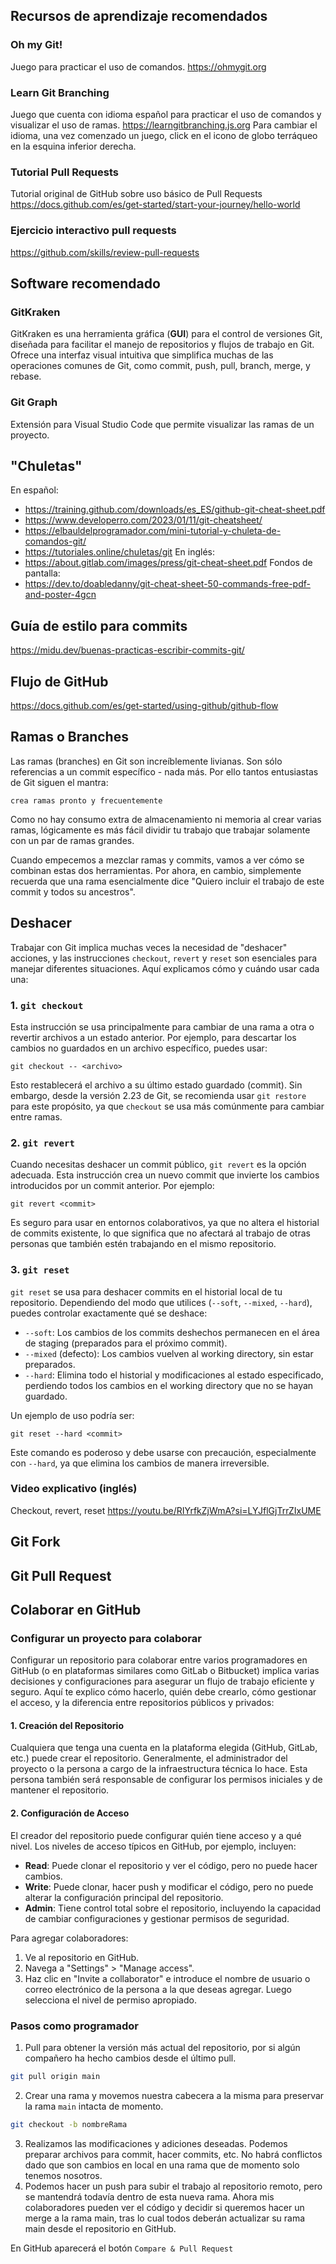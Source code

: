 ## Recursos de aprendizaje recomendados

### Oh my Git!
Juego para practicar el uso de comandos.
https://ohmygit.org
### Learn Git Branching
Juego que cuenta con idioma español para practicar el uso de comandos y visualizar el uso de ramas.
https://learngitbranching.js.org
Para cambiar el idioma, una vez comenzado un juego, click en el icono de globo terráqueo en la esquina inferior derecha.
### Tutorial Pull Requests
Tutorial original de GitHub sobre uso básico de Pull Requests
https://docs.github.com/es/get-started/start-your-journey/hello-world
### Ejercicio interactivo pull requests
https://github.com/skills/review-pull-requests



## Software recomendado

### GitKraken
GitKraken es una herramienta gráfica (**GUI**) para el control de versiones Git, diseñada para facilitar el manejo de repositorios y flujos de trabajo en Git. Ofrece una interfaz visual intuitiva que simplifica muchas de las operaciones comunes de Git, como commit, push, pull, branch, merge, y rebase.
### Git Graph
Extensión para Visual Studio Code que permite visualizar las ramas de un proyecto.
 
## "Chuletas"
En español:
* https://training.github.com/downloads/es_ES/github-git-cheat-sheet.pdf
* https://www.developerro.com/2023/01/11/git-cheatsheet/
* https://elbauldelprogramador.com/mini-tutorial-y-chuleta-de-comandos-git/
* https://tutoriales.online/chuletas/git
En inglés:
* https://about.gitlab.com/images/press/git-cheat-sheet.pdf
Fondos de pantalla:
* https://dev.to/doabledanny/git-cheat-sheet-50-commands-free-pdf-and-poster-4gcn

## Guía de estilo para commits
https://midu.dev/buenas-practicas-escribir-commits-git/
## Flujo de GitHub
https://docs.github.com/es/get-started/using-github/github-flow

## Ramas o Branches
Las ramas (branches) en Git son increíblemente livianas. Son sólo referencias a un commit específico - nada más. Por ello tantos entusiastas de Git siguen el mantra:

```
crea ramas pronto y frecuentemente
```

Como no hay consumo extra de almacenamiento ni memoria al crear varias ramas, lógicamente es más fácil dividir tu trabajo que trabajar solamente con un par de ramas grandes.

Cuando empecemos a mezclar ramas y commits, vamos a ver cómo se combinan estas dos herramientas. Por ahora, en cambio, simplemente recuerda que una rama esencialmente dice "Quiero incluir el trabajo de este commit y todos su ancestros".

## Deshacer
Trabajar con Git implica muchas veces la necesidad de "deshacer" acciones, y las instrucciones `checkout`, `revert` y `reset` son esenciales para manejar diferentes situaciones. Aquí explicamos cómo y cuándo usar cada una:
### 1. `git checkout`
Esta instrucción se usa principalmente para cambiar de una rama a otra o revertir archivos a un estado anterior. Por ejemplo, para descartar los cambios no guardados en un archivo específico, puedes usar:

`git checkout -- <archivo>`

Esto restablecerá el archivo a su último estado guardado (commit). Sin embargo, desde la versión 2.23 de Git, se recomienda usar `git restore` para este propósito, ya que `checkout` se usa más comúnmente para cambiar entre ramas.
### 2. `git revert`
Cuando necesitas deshacer un commit público, `git revert` es la opción adecuada. Esta instrucción crea un nuevo commit que invierte los cambios introducidos por un commit anterior. Por ejemplo:

`git revert <commit>`

Es seguro para usar en entornos colaborativos, ya que no altera el historial de commits existente, lo que significa que no afectará al trabajo de otras personas que también estén trabajando en el mismo repositorio.
### 3. `git reset`
`git reset` se usa para deshacer commits en el historial local de tu repositorio. Dependiendo del modo que utilices (`--soft`, `--mixed`, `--hard`), puedes controlar exactamente qué se deshace:
- `--soft`: Los cambios de los commits deshechos permanecen en el área de staging (preparados para el próximo commit).
- `--mixed` (defecto): Los cambios vuelven al working directory, sin estar preparados.
- `--hard`: Elimina todo el historial y modificaciones al estado especificado, perdiendo todos los cambios en el working directory que no se hayan guardado.

Un ejemplo de uso podría ser:

`git reset --hard <commit>`

Este comando es poderoso y debe usarse con precaución, especialmente con `--hard`, ya que elimina los cambios de manera irreversible.
### Video explicativo (inglés)
Checkout, revert, reset 
https://youtu.be/RIYrfkZjWmA?si=LYJflGjTrrZIxUME


## Git Fork

## Git Pull Request

## Colaborar en GitHub

### Configurar un proyecto para colaborar
Configurar un repositorio para colaborar entre varios programadores en GitHub (o en plataformas similares como GitLab o Bitbucket) implica varias decisiones y configuraciones para asegurar un flujo de trabajo eficiente y seguro. Aquí te explico cómo hacerlo, quién debe crearlo, cómo gestionar el acceso, y la diferencia entre repositorios públicos y privados:

#### 1. Creación del Repositorio
Cualquiera que tenga una cuenta en la plataforma elegida (GitHub, GitLab, etc.) puede crear el repositorio. Generalmente, el administrador del proyecto o la persona a cargo de la infraestructura técnica lo hace. Esta persona también será responsable de configurar los permisos iniciales y de mantener el repositorio.

#### 2. Configuración de Acceso
El creador del repositorio puede configurar quién tiene acceso y a qué nivel. Los niveles de acceso típicos en GitHub, por ejemplo, incluyen:

- **Read**: Puede clonar el repositorio y ver el código, pero no puede hacer cambios.
- **Write**: Puede clonar, hacer push y modificar el código, pero no puede alterar la configuración principal del repositorio.
- **Admin**: Tiene control total sobre el repositorio, incluyendo la capacidad de cambiar configuraciones y gestionar permisos de seguridad.

Para agregar colaboradores:

1. Ve al repositorio en GitHub.
2. Navega a "Settings" > "Manage access".
3. Haz clic en "Invite a collaborator" e introduce el nombre de usuario o correo electrónico de la persona a la que deseas agregar. Luego selecciona el nivel de permiso apropiado.


### Pasos como programador

1. Pull para obtener la versión más actual del repositorio, por si algún compañero ha hecho cambios desde el último pull.

```bash
git pull origin main
```

2. Crear una rama y movemos nuestra cabecera a la misma para preservar la rama `main` intacta de momento.

```bash
git checkout -b nombreRama
```

3. Realizamos las modificaciones y adiciones deseadas. Podemos preparar archivos para commit, hacer commits, etc. No habrá conflictos dado que son cambios en local en una rama que de momento solo tenemos nosotros.
4. Podemos hacer un push para subir el trabajo al repositorio remoto, pero se mantendrá todavía dentro de esta nueva rama. Ahora mis colaboradores pueden ver el código y decidir si queremos hacer un merge a la rama main, tras lo cual todos deberán actualizar su rama main desde el repositorio en GitHub.

En GitHub aparecerá el botón `Compare & Pull Request`